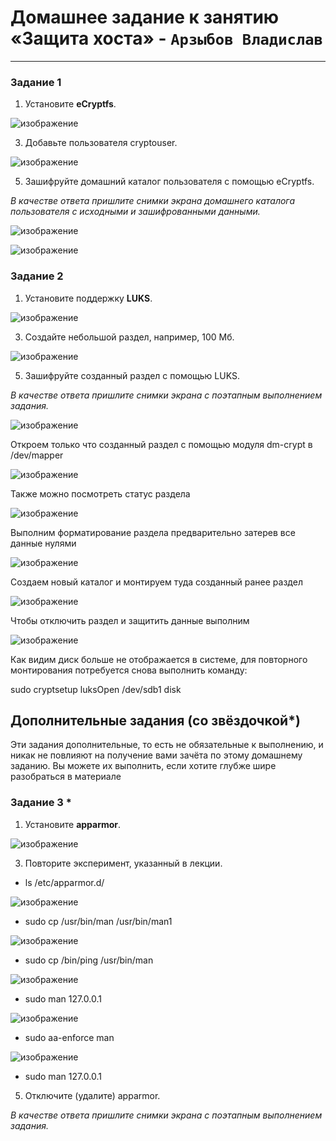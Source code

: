 # Домашнее задание к занятию  «Защита хоста» - `Арзыбов Владислав`


------

### Задание 1

1. Установите **eCryptfs**.

![изображение](https://github.com/user-attachments/assets/207d62bd-a153-442b-ab42-80a5c0cbca8e)
   
3. Добавьте пользователя cryptouser.

![изображение](https://github.com/user-attachments/assets/009c6862-16c3-403c-a529-b35f600c1f70)

5. Зашифруйте домашний каталог пользователя с помощью eCryptfs.

*В качестве ответа  пришлите снимки экрана домашнего каталога пользователя с исходными и зашифрованными данными.*  

![изображение](https://github.com/user-attachments/assets/d875e4e1-6115-490b-9ece-a6fe297ce749)

![изображение](https://github.com/user-attachments/assets/05074789-213a-4ee2-9645-ed18b84a368b)



### Задание 2

1. Установите поддержку **LUKS**.

![изображение](https://github.com/user-attachments/assets/b2f1a859-23fd-45c2-bce5-eff346dbb86b)

3. Создайте небольшой раздел, например, 100 Мб.

![изображение](https://github.com/user-attachments/assets/f9100820-0334-4e74-8d15-fe53e9fcdbc7)
   
5. Зашифруйте созданный раздел с помощью LUKS.

*В качестве ответа пришлите снимки экрана с поэтапным выполнением задания.*

![изображение](https://github.com/user-attachments/assets/6f8c04fa-c7a6-467a-86a8-ad39d9a94c49)

Откроем только что созданный раздел с помощью модуля dm-crypt в /dev/mapper

![изображение](https://github.com/user-attachments/assets/3cee3657-2cba-4ccf-8227-0de788599e21)

Также можно посмотреть статус раздела

![изображение](https://github.com/user-attachments/assets/9d2097fc-9db5-4d67-917c-d57188d2fa6d)

Выполним форматирование раздела предварительно затерев все данные нулями 

![изображение](https://github.com/user-attachments/assets/c387729b-4492-4ed3-8bac-7379ab92021e)

Создаем новый каталог и монтируем туда созданный ранее раздел

![изображение](https://github.com/user-attachments/assets/8662287e-a5d7-4e60-b175-81805e0e3d29)

Чтобы отключить раздел и защитить данные выполним

![изображение](https://github.com/user-attachments/assets/d633ce27-7562-4be3-8de7-d4d2a5adcc84)

Как видим диск больше не отображается в системе, для повторного монтирования потребуется снова выполнить команду:

sudo cryptsetup luksOpen /dev/sdb1 disk

## Дополнительные задания (со звёздочкой*)

Эти задания дополнительные, то есть не обязательные к выполнению, и никак не повлияют на получение вами зачёта по этому домашнему заданию. Вы можете их выполнить, если хотите глубже шире разобраться в материале

### Задание 3 *

1. Установите **apparmor**.

![изображение](https://github.com/user-attachments/assets/1a19b478-757a-4e48-b4e3-0cbf25f51cc6)
   
3. Повторите эксперимент, указанный в лекции.

- ls /etc/apparmor.d/

![изображение](https://github.com/user-attachments/assets/94eba279-1baa-4be9-bd56-74da486afcbc)

- sudo cp /usr/bin/man /usr/bin/man1

![изображение](https://github.com/user-attachments/assets/db8647d8-bbd2-4e30-82a6-3cb7c61b435a)

- sudo cp /bin/ping /usr/bin/man

![изображение](https://github.com/user-attachments/assets/0a00fbb3-3200-423f-9176-1cc5590ef2f6)

- sudo man 127.0.0.1

![изображение](https://github.com/user-attachments/assets/09607fed-7208-49a1-acd5-887c7a2d2389)

- sudo aa-enforce man

![изображение](https://github.com/user-attachments/assets/7ae58475-9f6a-49bc-bea6-e3eb74340da0)

- sudo man 127.0.0.1

5. Отключите (удалите) apparmor.


*В качестве ответа пришлите снимки экрана с поэтапным выполнением задания.*



